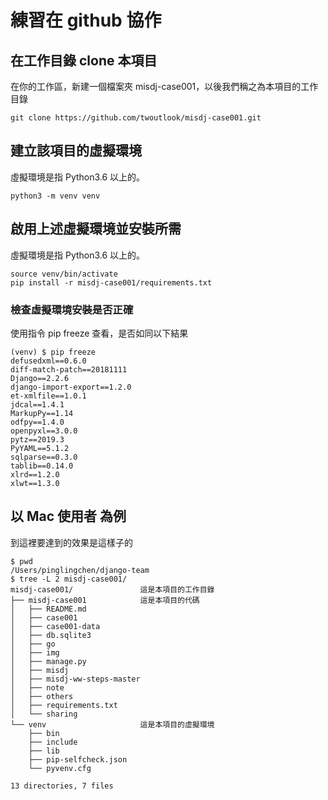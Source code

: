 
# 練習在 github 協作

## 在工作目錄 clone 本項目
在你的工作區，新建一個檔案夾 misdj-case001，以後我們稱之為本項目的工作目錄


```
git clone https://github.com/twoutlook/misdj-case001.git
```

## 建立該項目的虛擬環境
虛擬環境是指 Python3.6 以上的。


```
python3 -m venv venv
```
## 啟用上述虛擬環境並安裝所需
虛擬環境是指 Python3.6 以上的。


```
source venv/bin/activate
pip install -r misdj-case001/requirements.txt
```

### 檢查虛擬環境安裝是否正確

使用指令  pip freeze 查看，是否如同以下結果
```
(venv) $ pip freeze
defusedxml==0.6.0
diff-match-patch==20181111
Django==2.2.6
django-import-export==1.2.0
et-xmlfile==1.0.1
jdcal==1.4.1
MarkupPy==1.14
odfpy==1.4.0
openpyxl==3.0.0
pytz==2019.3
PyYAML==5.1.2
sqlparse==0.3.0
tablib==0.14.0
xlrd==1.2.0
xlwt==1.3.0
```

## 以 Mac 使用者 為例
到這裡要達到的效果是這樣子的

```
$ pwd
/Users/pinglingchen/django-team
$ tree -L 2 misdj-case001/
misdj-case001/               這是本項目的工作目錄
├── misdj-case001            這是本項目的代碼
│   ├── README.md
│   ├── case001
│   ├── case001-data
│   ├── db.sqlite3
│   ├── go
│   ├── img
│   ├── manage.py
│   ├── misdj
│   ├── misdj-ww-steps-master
│   ├── note
│   ├── others
│   ├── requirements.txt
│   └── sharing
└── venv                     這是本項目的虛擬環境
    ├── bin
    ├── include
    ├── lib
    ├── pip-selfcheck.json
    └── pyvenv.cfg

13 directories, 7 files
```
